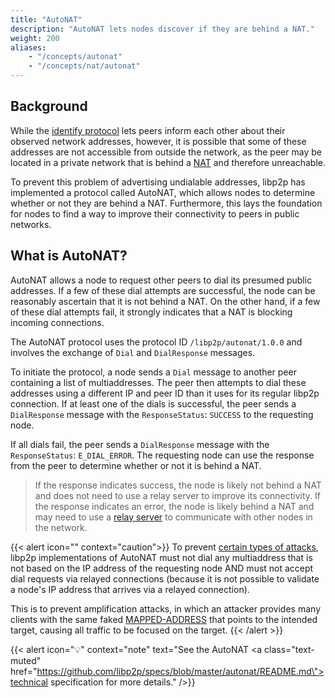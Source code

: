 ```yaml
---
title: "AutoNAT"
description: "AutoNAT lets nodes discover if they are behind a NAT."
weight: 200
aliases:
    - "/concepts/autonat"
    - "/concepts/nat/autonat"
---
```


## Background

While the [identify protocol][spec_identify] lets peers inform each other about their observed network
addresses, however, it is possible that some of these addresses are not accessible from outside the network, as the peer may be located in a private network that is behind a [NAT](overview.md) and therefore unreachable.

To prevent this problem of advertising undialable addresses, libp2p has implemented a protocol called AutoNAT, which allows nodes to determine
whether or not they are behind a NAT.
Furthermore, this lays the foundation for nodes to find a way to improve their connectivity to peers in public networks.

## What is AutoNAT?

AutoNAT allows a node to request other peers to dial its presumed public addresses. If a few of these
dial attempts are successful, the node can be reasonably ascertain that it is not behind a NAT. On the other
hand, if a few of these dial attempts fail, it strongly indicates that a NAT is blocking incoming connections.

The AutoNAT protocol uses the protocol ID `/libp2p/autonat/1.0.0` and involves the exchange of `Dial` and
`DialResponse` messages.

To initiate the protocol, a node sends a `Dial` message to another peer containing
a list of multiaddresses. The peer then attempts to dial these addresses using a different IP and peer ID
than it uses for its regular libp2p connection. If at least one of the dials is successful, the peer sends a
`DialResponse` message with the `ResponseStatus`: `SUCCESS` to the requesting node.

If all dials fail, the peer sends a `DialResponse` message with the `ResponseStatus`: `E_DIAL_ERROR`.
The requesting node can use the response from the peer to determine whether or not it is behind a NAT.
> If the response indicates success, the node is likely not behind a NAT and does not need to use a relay
> server to improve its connectivity. If the response indicates an error, the node is likely behind a NAT
> and may need to use a [relay server](dcutr.md) to communicate with other nodes in the network.

{{< alert icon="" context="caution">}}
To prevent [certain types of attacks](https://www.rfc-editor.org/rfc/rfc3489#section-12.1.1), libp2p implementations of AutoNAT must not dial any multiaddress that
is not based on the IP address of the requesting node AND must not accept dial requests via relayed
connections (because it is not possible to validate a node's IP address that arrives via a relayed connection).

This is to prevent amplification attacks, in which an attacker provides many clients with the same
faked [MAPPED-ADDRESS](https://www.rfc-editor.org/rfc/rfc3489#section-11.2.1) that points to the intended target, causing all traffic to be focused on the
target.
{{< /alert >}}

<!-- ADD DIAGRAM -->

{{< alert icon="💡" context="note" text="See the AutoNAT <a class=\"text-muted\" href=\"https://github.com/libp2p/specs/blob/master/autonat/README.md\">technical specification</a> for more details." />}}

[spec_identify]: https://github.com/libp2p/specs/tree/master/identify
